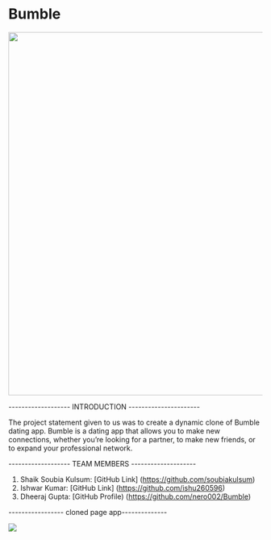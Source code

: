 # Bumble

<img src="https://sm.pcmag.com/t/pcmag_in/review/b/bumble/bumble_3afs.1920.jpg" width="720">

------------------- INTRODUCTION ----------------------

The project statement given to us was to create a dynamic clone of Bumble dating app.
Bumble is a dating app that allows you to make new connections, whether you’re looking for a partner, to make new friends, or to expand your professional network. 

------------------- TEAM MEMBERS --------------------

1) Shaik Soubia Kulsum: [GitHub Link] (https://github.com/soubiakulsum)
2) Ishwar Kumar: [GitHub Link] (https://github.com/ishu260596)
3) Dheeraj Gupta: [GitHub Profile) (https://github.com/nero002/Bumble)

----------------- cloned page app--------------

<img src="https://media.giphy.com/media/p4cpWUqELDaAlP2Ru2/giphy.gif"/>

